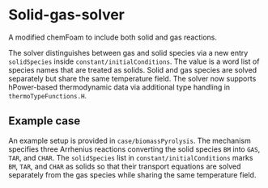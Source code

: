 # Solid-gas-solver
A modified chemFoam to include both solid and gas reactions.

The solver distinguishes between gas and solid species via a new entry
`solidSpecies` inside `constant/initialConditions`.  The value is a word list
of species names that are treated as solids.  Solid and gas species are solved
separately but share the same temperature field.  The solver now supports
hPower-based thermodynamic data via additional type handling in
`thermoTypeFunctions.H`.

## Example case

An example setup is provided in `case/biomassPyrolysis`.  The mechanism
specifies three Arrhenius reactions converting the solid species `BM`
into `GAS`, `TAR`, and `CHAR`.  The `solidSpecies` list in
`constant/initialConditions` marks `BM`, `TAR`, and `CHAR` as solids so
that their transport equations are solved separately from the gas
species while sharing the same temperature field.
